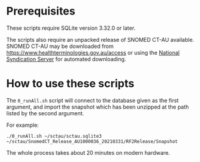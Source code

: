 # Prerequisites
These scripts require SQLite version 3.32.0 or later.

The scripts also require an unpacked release of SNOMED CT-AU available. SNOMED CT-AU may be downloaded from <https://www.healthterminologies.gov.au/access> or using the [National Syndication Server](https://www.healthterminologies.gov.au/tools?content=nts) for automated downloading.

# How to use these scripts

The `0_runAll.sh` script will connect to the database given as the first argument, and import the snapshot which has been unzipped at the path listed by the second argument.

For example:

```
./0_runAll.sh ~/sctau/sctau.sqlite3 ~/sctau/SnomedCT_Release_AU1000036_20210331/RF2Release/Snapshot
```

The whole process takes about 20 minutes on modern hardware.